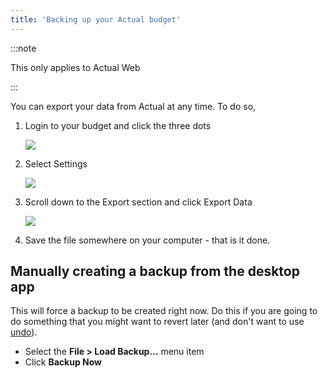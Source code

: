 ```yaml
---
title: 'Backing up your Actual budget'
---
```


:::note

This only applies to Actual Web

:::

You can export your data from Actual at any time. To do so,
1. Login to your budget and click the three dots

   ![](/img/actual-config-4.png)

2. Select Settings

   ![](/img/actual-config-5.png)
3. Scroll down to the Export section and click Export Data

   ![](/img/actual-config-6.png)
4. Save the file somewhere on your computer - that is it done.

## Manually creating a backup from the desktop app

This will force a backup to be created right now. Do this if you are going to do something that you might want to revert later (and don't want to use [undo](/Getting-Started/tipstricks/#undoredo)).

* Select the **File > Load Backup…** menu item
* Click **Backup Now**
